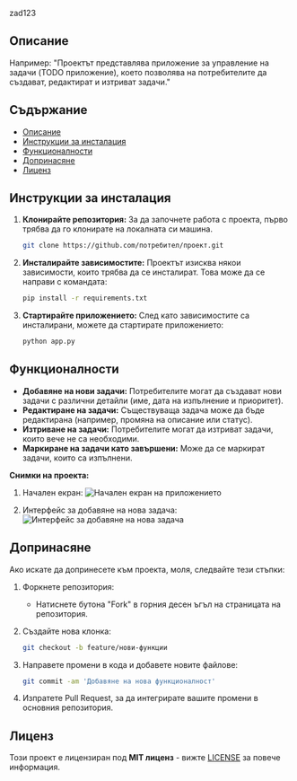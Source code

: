 zad123
## Описание
Например:
"Проектът представлява приложение за управление на задачи (TODO приложение), което позволява на потребителите да създават, редактират и изтриват задачи."

## Съдържание
- [Описание](#описание)
- [Инструкции за инсталация](#инструкции-за-инсталация)
- [Функционалности](#функционалности)
- [Допринасяне](#допринасяне)
- [Лиценз](#лиценз)

## Инструкции за инсталация
1. **Клонирайте репозитория:**
    За да започнете работа с проекта, първо трябва да го клонирате на локалната си машина.
    ```bash
    git clone https://github.com/потребител/проект.git
    ```
2. **Инсталирайте зависимостите:**
    Проектът изисква някои зависимости, които трябва да се инсталират. Това може да се направи с командата:
    ```bash
    pip install -r requirements.txt
    ```
3. **Стартирайте приложението:**
    След като зависимостите са инсталирани, можете да стартирате приложението:
    ```bash
    python app.py
    ```

## Функционалности
- **Добавяне на нови задачи:** Потребителите могат да създават нови задачи с различни детайли (име, дата на изпълнение и приоритет).
- **Редактиране на задачи:** Съществуваща задача може да бъде редактирана (например, промяна на описание или статус).
- **Изтриване на задачи:** Потребителите могат да изтриват задачи, които вече не са необходими.
- **Маркиране на задачи като завършени:** Може да се маркират задачи, които са изпълнени.

**Снимки на проекта:**

1. Начален екран:
   ![Начален екран на приложението](path_to_image1.png)
   
2. Интерфейс за добавяне на нова задача:
   ![Интерфейс за добавяне на нова задача](path_to_image2.png)

## Допринасяне
Ако искате да допринесете към проекта, моля, следвайте тези стъпки:

1. Форкнете репозитория:
   - Натиснете бутона "Fork" в горния десен ъгъл на страницата на репозитория.
   
2. Създайте нова клонка:
    ```bash
    git checkout -b feature/нови-функции
    ```
   
3. Направете промени в кода и добавете новите файлове:
    ```bash
    git commit -am 'Добавяне на нова функционалност'
    ```
   
4. Изпратете Pull Request, за да интегрирате вашите промени в основния репозитория.

## Лиценз
Този проект е лицензиран под **MIT лиценз** - вижте [LICENSE](LICENSE) за повече информация.

